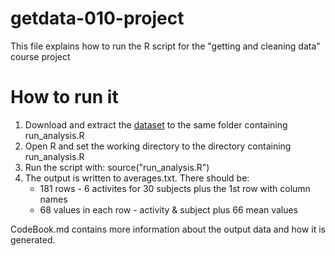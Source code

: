 # getdata-010-project
This file explains how to run the R script for the "getting and cleaning data" course project

# How to run it
1. Download and extract the [dataset](https://d396qusza40orc.cloudfront.net/getdata%2Fprojectfiles%2FUCI%20HAR%20Dataset.zip) to the same folder containing run_analysis.R
2. Open R and set the working directory to the directory containing run_analysis.R
3. Run the script with: source("run_analysis.R")
4. The output is written to averages.txt. There should be:
    * 181 rows - 6 activites for 30 subjects plus the 1st row with column names
    * 68 values in each row - activity & subject plus 66 mean values


CodeBook.md contains more information about the output data and how it is generated.

